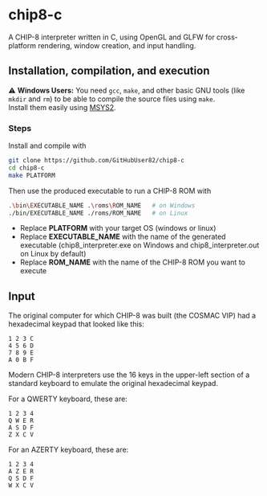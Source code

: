 # chip8-c

A CHIP-8 interpreter written in C, using OpenGL and GLFW for cross-platform rendering, window creation, and input handling.

## Installation, compilation, and execution

⚠️ **Windows Users:** You need `gcc`, `make`, and other basic GNU tools (like `mkdir` and `rm`) to be able to compile the source files using `make`.  
Install them easily using [MSYS2](https://www.msys2.org/).

### Steps

Install and compile with
```bash
git clone https://github.com/GitHubUser82/chip8-c
cd chip8-c
make PLATFORM
```
Then use the produced executable to run a CHIP-8 ROM with
```bash
.\bin\EXECUTABLE_NAME .\roms\ROM_NAME   # on Windows
./bin/EXECUTABLE_NAME ./roms/ROM_NAME   # on Linux
```
- Replace **PLATFORM** with your target OS (windows or linux)
- Replace **EXECUTABLE_NAME** with the name of the generated executable (chip8_interpreter.exe on Windows and chip8_interpreter.out on Linux by default)
- Replace **ROM_NAME** with the name of the CHIP-8 ROM you want to execute

## Input
The original computer for which CHIP-8 was built (the COSMAC VIP) had a hexadecimal keypad that looked like this:

```
1 2 3 C
4 5 6 D
7 8 9 E
A 0 B F
```

Modern CHIP-8 interpreters use the 16 keys in the upper-left section of a standard keyboard to emulate the original hexadecimal keypad.

For a QWERTY keyboard, these are:
```
1 2 3 4
Q W E R
A S D F
Z X C V
```

For an AZERTY keyboard, these are:

```
1 2 3 4
A Z E R
Q S D F
W X C V
```